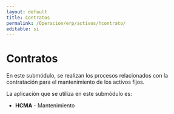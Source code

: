 ```yaml
---
layout: default
title: Contratos
permalink: /Operacion/erp/activos/hcontrato/
editable: si
---
```


# Contratos

En este submódulo, se realizan los procesos relacionados con la contratación para el mantenimiento de los activos fijos.  

La aplicación que se utiliza en este submódulo es:  

* **HCMA** - Mantenimiento

